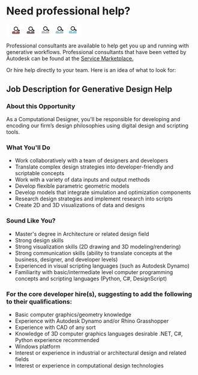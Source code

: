 # Need professional help?

<img src="../assets/appendix/needpro.png" style="width:200px;"/>

Professional consultants are available to help get you up and running with generative workflows. Professional consultants that have been vetted by Autodesk can be found at the [Service Marketplace.](https://servicesmarketplace.autodesk.com/providers?search=&search_within=&services_speciality%5B6406%5D=6406&ci=All&sort_by=search_api_relevance&utm_source=dotcom&utm_medium=referral&utm_content=aec-gen-design)

Or hire help directly to your team.  Here is an idea of what to look for: 

## Job Description for Generative Design Help 

### About this Opportunity
As a Computational Designer, you'll be responsible for developing and encoding our firm’s design philosophies using digital design and scripting tools.
 
### What You'll Do
- Work collaboratively with a team of designers and developers
- Translate complex design strategies into developer-friendly and scriptable concepts
- Work with a variety of data inputs and output methods
- Develop flexible parametric geometric models
- Develop models that integrate simulation and optimization components
- Research design strategies and implement research into scripts
- Create 2D and 3D visualizations of data and designs
 
### Sound Like You?
- Master's degree in Architecture or related design field
- Strong design skills
- Strong visualization skills (2D drawing and 3D modeling/rendering)
- Strong communication skills (ability to translate concepts at the business, designer, and developer levels)
- Experienced in visual scripting languages (such as Autodesk Dynamo)
- Familiarity with basic/intermediate level computer programming concepts and scripting languages (Python, C#, DesignScript)
 
### For the core developer hire(s), suggesting to add the following to their qualifications:
- Basic computer graphics/geometry knowledge
- Experience with Autodesk Dynamo and/or Rhino Grasshopper
- Experience with CAD of any sort
- Knowledge of 3D computer graphics languages desirable
.NET, C#, Python experience recommended
- Windows platform
- Interest or experience in industrial or architectural design and related fields
- Interest or experience in computational design technologies
 
